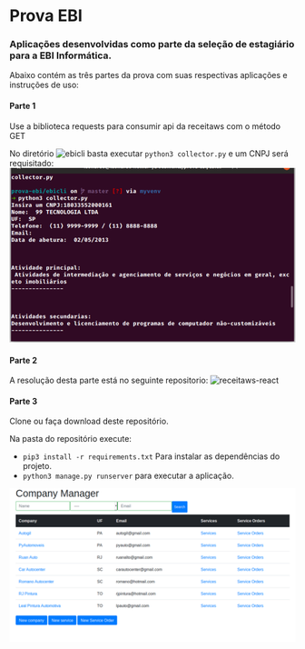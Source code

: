 # Prova EBI

### Aplicações desenvolvidas como parte da seleção de estagiário para a EBI Informática.

Abaixo contém as três partes da prova com suas respectivas aplicações e instruções de uso:

#### Parte 1

Use a biblioteca requests para consumir api da receitaws com o método GET

No diretório ![ebicli](https://github.com/LeonardoFurtado/prova-ebi/tree/master/ebicli) basta executar `python3 collector.py` e um CNPJ será requisitado:
![cli](img/cli.png)

#### Parte 2

A resolução desta parte está no seguinte repositorio: ![receitaws-react](https://github.com/LeonardoFurtado/receitaws-react)

#### Parte 3

Clone ou faça download deste repositório.

Na pasta do repositório execute:
- `pip3 install -r requirements.txt` Para instalar as dependências do projeto.
- `python3 manage.py runserver` para executar a aplicação.

![cli](img/home.png)
